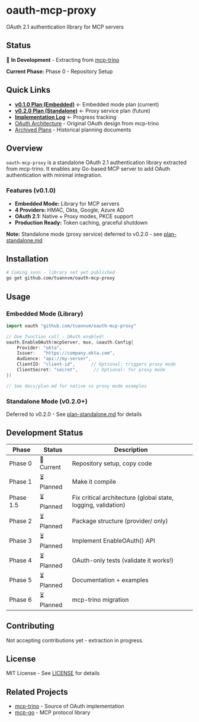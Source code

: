 # oauth-mcp-proxy

OAuth 2.1 authentication library for MCP servers

## Status

🚧 **In Development** - Extracting from [mcp-trino](https://github.com/tuannvm/mcp-trino)

**Current Phase:** Phase 0 - Repository Setup

## Quick Links

- **[v0.1.0 Plan (Embedded)](docs/plan.md)** ← Embedded mode plan (current)
- **[v0.2.0 Plan (Standalone)](docs/plan-standalone.md)** ← Proxy service plan (future)
- **[Implementation Log](docs/implementation.md)** ← Progress tracking
- [OAuth Architecture](docs/oauth.md) - Original OAuth design from mcp-trino
- [Archived Plans](docs/archive/) - Historical planning documents

## Overview

`oauth-mcp-proxy` is a standalone OAuth 2.1 authentication library extracted from mcp-trino. It enables any Go-based MCP server to add OAuth authentication with minimal integration.

### Features (v0.1.0)

- **Embedded Mode:** Library for MCP servers
- **4 Providers:** HMAC, Okta, Google, Azure AD
- **OAuth 2.1:** Native + Proxy modes, PKCE support
- **Production Ready:** Token caching, graceful shutdown

**Note:** Standalone mode (proxy service) deferred to v0.2.0 - see [plan-standalone.md](docs/plan-standalone.md)

## Installation

```bash
# Coming soon - library not yet published
go get github.com/tuannvm/oauth-mcp-proxy
```

## Usage

### Embedded Mode (Library)

```go
import oauth "github.com/tuannvm/oauth-mcp-proxy"

// One function call - OAuth enabled!
oauth.EnableOAuth(mcpServer, mux, &oauth.Config{
    Provider: "okta",
    Issuer:   "https://company.okta.com",
    Audience: "api://my-server",
    ClientID: "client-id",      // Optional: triggers proxy mode
    ClientSecret: "secret",      // Optional: for proxy mode
})

// See docs/plan.md for native vs proxy mode examples
```

### Standalone Mode (v0.2.0+)

Deferred to v0.2.0 - See [plan-standalone.md](docs/plan-standalone.md) for details

## Development Status

| Phase | Status | Description |
|-------|--------|-------------|
| Phase 0 | 🔄 Current | Repository setup, copy code |
| Phase 1 | ⏳ Planned | Make it compile |
| Phase 1.5 | ⏳ Planned | Fix critical architecture (global state, logging, validation) |
| Phase 2 | ⏳ Planned | Package structure (provider/ only) |
| Phase 3 | ⏳ Planned | Implement EnableOAuth() API |
| Phase 4 | ⏳ Planned | OAuth-only tests (validate it works!) |
| Phase 5 | ⏳ Planned | Documentation + examples |
| Phase 6 | ⏳ Planned | mcp-trino migration |

## Contributing

Not accepting contributions yet - extraction in progress.

## License

MIT License - See [LICENSE](LICENSE) for details

## Related Projects

- [mcp-trino](https://github.com/tuannvm/mcp-trino) - Source of OAuth implementation
- [mcp-go](https://github.com/mark3labs/mcp-go) - MCP protocol library
